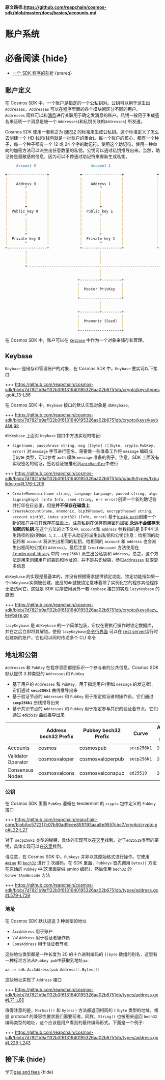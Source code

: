 **原文路径:https://github.com/reapchain/cosmos-sdk/blob/master/docs/basics/accounts.md**

# 账户系统

# 必备阅读 {hide}

- [一个 SDK 程序的剖析](./app-anatomy.md) {prereq}

## 账户定义

在 Cosmos SDK 中，一个账户是指定的一个公私钥对。公钥可以用于派生出 `Addresses`，`Addresses` 可以在程序里面的各个模块间区分不同的用户。`Addresses` 同样可以和[消息](../building-modules/messages-and-queries.md#messages)进行关联用于确定发消息的账户。私钥一般用于生成签名来证明一个消息是被一个 `Addresses`(和私钥关联的`Addresses`) 所发送。

Cosmos SDK 使用一套称之为 [BIP32](https://github.com/bitcoin/bips/blob/master/bip-0032.mediawiki) 的标准来生成公私钥。这个标准定义了怎么去创建一个 HD 钱包(钱包就是一批账户的集合)。每一个账户的核心，都有一个种子，每一个种子都有一个 12 或 24 个字的助记符。使用这个助记符，使用一种单向的加密方法可以派生出任意数量的私钥。公钥可以通过私钥推导出来。当然，助记符是最敏感的信息，因为可以不停通过助记符来重新生成私钥。

```md
     Account 0                         Account 1                         Account 2

+------------------+              +------------------+               +------------------+
|                  |              |                  |               |                  |
|    Address 0     |              |    Address 1     |               |    Address 2     |
|        ^         |              |        ^         |               |        ^         |
|        |         |              |        |         |               |        |         |
|        |         |              |        |         |               |        |         |
|        |         |              |        |         |               |        |         |
|        +         |              |        +         |               |        +         |
|  Public key 0    |              |  Public key 1    |               |  Public key 2    |
|        ^         |              |        ^         |               |        ^         |
|        |         |              |        |         |               |        |         |
|        |         |              |        |         |               |        |         |
|        |         |              |        |         |               |        |         |
|        +         |              |        +         |               |        +         |
|  Private key 0   |              |  Private key 1   |               |  Private key 2   |
|        ^         |              |        ^         |               |        ^         |
+------------------+              +------------------+               +------------------+
         |                                 |                                  |
         |                                 |                                  |
         |                                 |                                  |
         +--------------------------------------------------------------------+
                                           |
                                           |
                                 +---------+---------+
                                 |                   |
                                 |  Master PrivKey   |
                                 |                   |
                                 +-------------------+
                                           |
                                           |
                                 +---------+---------+
                                 |                   |
                                 |  Mnemonic (Seed)  |
                                 |                   |
                                 +-------------------+
```

在 Cosmos SDK 中，账户可以在 [`Keybase`](#keybase) 中作为一个对象来储存和管理。

## Keybase

`Keybase` 是储存和管理账户的对象，在 Cosmos SDK 中，`Keybase` 要实现以下接口

+++ https://github.com/reapchain/cosmos-sdk/blob/7d7821b9af132b0f6131640195326aa02b6751db/crypto/keys/types.go#L13-L86

在 Cosmos SDK 中，`Keybase` 接口的默认实现对象是 `dbKeybase`。

+++ https://github.com/reapchain/cosmos-sdk/blob/7d7821b9af132b0f6131640195326aa02b6751db/crypto/keys/keybase.go

`dbKeybase` 上面对 `Keybase` 接口中方法实现的笔记:

- `Sign(name, passphrase string, msg []byte) ([]byte, crypto.PubKey, error)` 对 `message` 字节进行签名。需要做一些准备工作将 `message` 编码成 []byte 类型，可以参考 `auth` 模块 `message` 准备的例子。注意，SDK 上面没有实现签名的验证，签名验证被推迟到[`anteHandler`](#antehandler)中进行

+++ https://github.com/reapchain/cosmos-sdk/blob/7d7821b9af132b0f6131640195326aa02b6751db/x/auth/types/txbuilder.go#L176-L209

- `CreateMnemonic(name string, language Language, passwd string, algo SigningAlgo) (info Info, seed string, err error)`创建一个新的助记符并打印在日志里，但是**并不保存在磁盘上**
- `CreateAccount(name, mnemonic, bip39Passwd, encryptPasswd string, account uint32, index uint32) (Info, error)` 基于[`bip44 path`](https://github.com/bitcoin/bips/blob/master/bip-0044.mediawiki)创建一个新的账户并将其保存在磁盘上。注意私钥在[保存前用密码加密](https://github.com/reapchain/cosmos-sdk/blob/7d7821b9af132b0f6131640195326aa02b6751db/crypto/keys/mintkey/mintkey.go),**永远不会储存未加密的私钥**.在这个方法的上下文中, `account`和 `address` 参数指的是 BIP44 派生路径的段(例如`0`, `1`, `2`, ...)用于从助记符派生出私钥和公钥(注意：给相同的助记符和 `account` 将派生出相同的私钥，给相同的 `account` 和 `address` 也会派生出相同的公钥和 `Address`)。最后注意 `CreateAccount` 方法使用在 [Tendermint library](https://github.com/reapchain/reapchain-core/tree/bc572217c07b90ad9cee851f193aaa8e9557cbc7/crypto/secp256k1) 中的 `secp256k1` 派生出公私钥和 `Address`。总之，这个方法是用来创建用户的钥匙和地址的，并不是共识秘钥，参见[`Addresses`](#addresses) 获取更多信息

`dbKeybase` 的实现是最基本的，并没有根据需求提供锁定功能。锁定功能指如果一个`dbKeybase`实例被创建，底层的`db`就被锁定意味着除了实例化它的程序其他程序无法访问它。这就是 SDK 程序使用另外一套 `Keybase` 接口的实现 `lazyKeybase` 的原因

+++ https://github.com/reapchain/cosmos-sdk/blob/7d7821b9af132b0f6131640195326aa02b6751db/crypto/keys/lazy_keybase.go

`lazyKeybase` 是 `dbKeybase` 的一个简单包装，它仅在要执行操作时锁定数据库，并在之后立即将其解锁。使用 `lazyKeybase`[命令行界面](../core/cli.md) 可以在 [rest server](../core/grpc_rest.md)运行时创建新的账户，它也可以同时传递多个 CLI 命令

## 地址和公钥

`Addresses` 和 `PubKey` 在程序里面都是标识一个参与者的公共信息。Cosmos SDK 默认提供 3 种类型的 `Addresses`和 `PubKey`

- 基于用户的 `Addresses` 和 `PubKey`，用于指定用户(例如 `message` 的发送者)。它们通过 **`secp256k1`** 曲线推导出来
- 基于验证节点的 `Addresses` 和 `PubKey` 用于指定验证者的操作员，它们通过 **`secp256k1`** 曲线推导出来
- 基于共识节点的 `Addresses` 和 `PubKey` 用于指定参与共识的验证着节点，它们通过 **`ed25519`** 曲线推导出来

|                    | Address bech32 Prefix | Pubkey bech32 Prefix | Curve       | Address byte length | Pubkey byte length |
| ------------------ | --------------------- | -------------------- | ----------- | ------------------- | ------------------ |
| Accounts           | cosmos                | cosmospub            | `secp256k1` | `20`                | `33`               |
| Validator Operator | cosmosvaloper         | cosmosvaloperpub     | `secp256k1` | `20`                | `33`               |
| Consensus Nodes    | cosmosvalcons         | cosmosvalconspub     | `ed25519`   | `20`                | `32`               |

### 公钥

在 Cosmos SDK 里面 `PubKey` 遵循在 tendermint 的 `crypto` 包中定义的 `Pubkey` 接口

+++ https://github.com/reapchain/reapchain-core/blob/bc572217c07b90ad9cee851f193aaa8e9557cbc7/crypto/crypto.go#L22-L27

对于 `secp256k1` 类型的秘钥，具体的实现可以在[这里](https://github.com/reapchain/reapchain-core/blob/bc572217c07b90ad9cee851f193aaa8e9557cbc7/crypto/secp256k1/secp256k1.go#L140)找到。对于`ed25519`类型的密钥，具体实现可以在[这里](https://github.com/reapchain/reapchain-core/blob/bc572217c07b90ad9cee851f193aaa8e9557cbc7/crypto/ed25519/ed25519.go#L135)找到。

请注意，在 Cosmos SDK 中，`Pubkeys` 并非以其原始格式进行操作。它使用 [`Amino`](../core/encoding.md#amino) 和 [`bech32`](https://en.bitcoin.it/wiki/Bech32) 进行 2 次编码。在 SDK 里面，`Pubkeys` 首先调用 `Bytes()` 方法在原始的 `Pubkey` 中(这里面提供 amino 编码)，然后使用 `bech32` 的 `ConvertAndEncode` 方法

+++ https://github.com/reapchain/cosmos-sdk/blob/7d7821b9af132b0f6131640195326aa02b6751db/types/address.go#L579-L729

### 地址

在 Cosmos SDK 默认提送 3 种类型的地址

- `AccAddress` 用于账户
- `ValAddress` 用于验证者操作员
- `ConsAddress` 用于验证者节点

这些地址类型都是一种长度为 20 的十六进制编码的 `[]byte` 数组的别名，这里有一种标准方法从`Pubkey pub`中获取到地址`aa`.

```go
aa := sdk.AccAddress(pub.Address().Bytes())
```

这些地址实现了 `Address` 接口

+++ https://github.com/reapchain/cosmos-sdk/blob/7d7821b9af132b0f6131640195326aa02b6751db/types/address.go#L71-L80

值得注意的是，`Marhsal()` 和 `Bytes()` 方法都返回相同的 `[]byte` 类型的地址，根据 protobuf 的兼容性要求我们需要前者。同样，`String()` 也被用来返回 `bech32` 编码类型的地址，这个应该是用户看到的最终编码形式。下面是一个例子:

+++ https://github.com/reapchain/cosmos-sdk/blob/7d7821b9af132b0f6131640195326aa02b6751db/types/address.go#L229-L243

## 接下来 {hide}

学习[gas and fees](./gas-fees.md) {hide}
